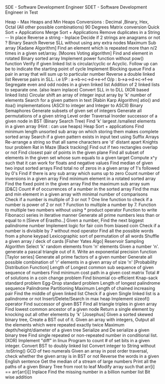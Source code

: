 SDE - Software Development Engineer
SDET - Software Development Engineer in Test

Heap - Max Heaps and Min Heaps
Conversions : Decimal ,Binary, Hex, Octal (All other possible combinations)
90 Degrees Matrix conversion
Quick Sort + Applications
Merge Sort + Applications
Remove duplicates in a String -- In place
Reverse a string - Inplace
Decide if 2 strings are anagrams or not ?
Binary Search
Reverse SLL without using any extra nodes
Maximum Sub array [Kadane Algorithm]
Find an element which is repeated more than n/2 times in a given set/array. [Moores Voting algorithm]
Find and element in rotated Binary sorted array
Implement power function without pow() function
Verify if given linked list is circular/cyclic or Acyclic. Follow up can be to indicate the starting point of cycle
Implement Blocking queue
Find a pair in array that will sum up to particular number
Reverse a double linked list
Reverse pairs in SLL. i.e I/P : a->b->c->d->e->f O/p : b->a->d->c->f->e
Segregate even and odd nodes in a given linked list
Addition of 2 linked lists to separate one. (also learn inplace)
Convert SLL in to DLL (XOR based linked lists)
Circular shift an array of integer input array by 'k' number of elements
Search for a given pattern in text [Rabin Karp Algorithm]
atio() and itoa() implementations (ASCII to integer and Integer to ASCII)
 Binary Semaphores
Generate subsets of given set of integers
Generate all permutations of a given string
Level order Traversal
Inorder successor of a given node in BST (Binary Search Tree)
Find 'k' largest /smallest elements in a given array (Hint : can use heaps)
Heap Sort + applications
Find minimum length unsorted sub array on which storing them makes complete sorted array
Search if a given pattern exists in input text using Suffix Arrays
Re-arrange a string so that all same characters are 'd' distant apart
Knights tour problem
Rat in Maze [Back tracking]
Find out if two rectangles overlap or not
Find closest pair of points in the given plane
Find all subset of elements in the given set whose sum equals to a given target
Compute x^y such that it can work for floats and negative values
Find median of  given two input sorted arrays
Find total no of zeros in a given array of 1's followed by 0's
Find if there is any sub array which sums up to zero
Count number of inversions in a given array
Find minimum element in a rotated sorted array
Find the fixed point in the given array
Find the maximum sub array sum [D&C]
Count # of occurrences of a number in the sorted array
Find the max and min element in a given array with minimal number of comparisons
Check if a number is multiple of 3 or not ?
One line function to check if a number is power of 2 or not ?
Function to multiple a number by 7.
Function to multiple two numbers without using * product operator
Function to write Fibonacci series in iterative manner
Generate all prime numbers less than or equal to n [Sieve of Erastho..]
Given a number, Find the next biggest palindrome number
Implement logic for fair coin from biased coin
Check if a number is divisible by 7 without mod operator
Find all the possible words from a phone keypad
Lexicographic sort of permutation of all words
Shuffle a given array / deck of cards [Fisher Yates Algo]
Reservoir Sampling Algorithm
Select 'k' random elements from 'n' elements
Given a number 'n'. generate a pascal triangle out of it.
Write an exponential precision function [Taylor series]
Generate all prime factors of a given number
Generate all possible combination of 'r' elements in a given array of size 'n' [Probability Distribution Function]
Length of Longest common sub sequence of given sequence of numbers
Find minimum cost path in a given cost matrix
Total # of solutions in a coin change problem
Find binomial co-efficient
Knap-sack standard problem
Egg-Drop standard problem
Length of longest palindrome sequence
Palindrome Partitioning
Maximum Length of chained increasing pair
Find the middle of given linked list
Check if a given Single linked list is a palindrome or not
Insert/Delete/Search in max heap
Implement sizeof() operator
Find successor of given BST
Find all triangle triples in given array
Find lowest common ancestor of a given node
Return a single element by knocking out all other elements by 'k' [Josephus]
Given a sorted skewed binary tree, Create a BST out of it.
Given an array with integers, Output all the elements which were repeated exactly twice
Maximum depth/height/diameter of a given tree
Serialize and De serialize a given binary tree
Find single repeated or non-repeated number in conditional list. (XOR)
Implement "diff" in linux
Program to count # of set bits in a given integer.
Convert BST to doubly linked list
Convert integer to String without .toString()
GCD of two numerals
Given an array in post order traversal, check whether the given array is in BST or not
Reverse the words in a given English sentence
Get the median of a stream of large numbers
Print all the paths of a given Binary Tree from root to leaf
Modify array such that arr[i] == arr[arr[i]] Inplace
Find the missing number in a billion number list
Bit wise addition
